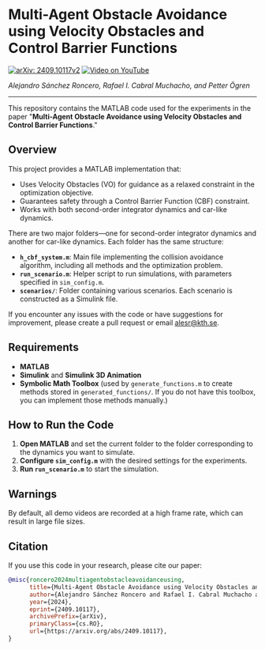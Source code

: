 # Multi-Agent Obstacle Avoidance using Velocity Obstacles and Control Barrier Functions

[![arXiv: 2409.10117v2](https://img.shields.io/badge/arXiv-2409.10117v2-B31B1B.svg)](https://arxiv.org/abs/2409.10117v2)
[![Video on YouTube](https://img.shields.io/badge/YouTube-Video-red.svg)](https://www.youtube.com/watch?v=Ox8v2s17gLw&ab_channel=AlejandroS%C3%A1nchezRoncero)

*Alejandro Sánchez Roncero, Rafael I. Cabral Muchacho, and Petter Ögren*  

---

This repository contains the MATLAB code used for the experiments in the paper "**Multi-Agent Obstacle Avoidance using Velocity Obstacles and Control Barrier Functions**."

## Overview

This project provides a MATLAB implementation that:
- Uses Velocity Obstacles (VO) for guidance as a relaxed constraint in the optimization objective.
- Guarantees safety through a Control Barrier Function (CBF) constraint.
- Works with both second-order integrator dynamics and car-like dynamics.

There are two major folders—one for second-order integrator dynamics and another for car-like dynamics. Each folder has the same structure:
- **`h_cbf_system.m`**: Main file implementing the collision avoidance algorithm, including all methods and the optimization problem.
- **`run_scenario.m`**: Helper script to run simulations, with parameters specified in `sim_config.m`.
- **`scenarios/`**: Folder containing various scenarios. Each scenario is constructed as a Simulink file.

If you encounter any issues with the code or have suggestions for improvement, please create a pull request or email [alesr@kth.se](mailto:alesr@kth.se).

## Requirements

- **MATLAB**
- **Simulink** and **Simulink 3D Animation**  
- **Symbolic Math Toolbox** (used by `generate_functions.m` to create methods stored in `generated_functions/`. If you do not have this toolbox, you can implement those methods manually.)

## How to Run the Code

1. **Open MATLAB** and set the current folder to the folder corresponding to the dynamics you want to simulate.
2. **Configure `sim_config.m`** with the desired settings for the experiments.
3. **Run `run_scenario.m`** to start the simulation.

## Warnings

By default, all demo videos are recorded at a high frame rate, which can result in large file sizes.

## Citation

If you use this code in your research, please cite our paper:

```bibtex
@misc{roncero2024multiagentobstacleavoidanceusing,
      title={Multi-Agent Obstacle Avoidance using Velocity Obstacles and Control Barrier Functions}, 
      author={Alejandro Sánchez Roncero and Rafael I. Cabral Muchacho and Petter Ögren},
      year={2024},
      eprint={2409.10117},
      archivePrefix={arXiv},
      primaryClass={cs.RO},
      url={https://arxiv.org/abs/2409.10117}, 
}
